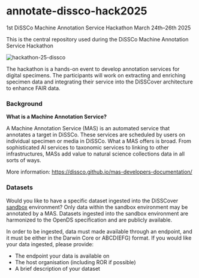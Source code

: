 # annotate-dissco-hack2025
1st DiSSCo Machine Annotation Service Hackathon 
March 24th–26th 2025 


This is the central repository used during the DiSSCo Machine Annotation Service Hackathon 


![hackathon-25-dissco](https://github.com/user-attachments/assets/30b4e96c-0873-4160-babf-8be7636d2d4f)


The hackathon is a hands-on event to develop annotation services for digital specimens. The participants will work on extracting and enriching specimen data and integrating their service into the DiSSCover architecture to enhance FAIR data.

### Background 

**What is a Machine Annotation Service?**

A Machine Annotation Service (MAS) is an automated service that annotates a target in DiSSCo. These services are scheduled by users on individual specimen or media in DiSSCo. What a MAS offers is broad. From sophisticated AI services to taxonomic services to linking to other infrastructures, MASs add value to natural science collections data in all sorts of ways.

More information: https://dissco.github.io/mas-developers-documentation/

### Datasets 

Would you like to have a specific dataset ingested into the DiSSCover [sandbox](https://sandbox.dissco.tech/) environment? Only data within the sandbox environment may be annotated by a MAS. Datasets ingested into the sandbox environment are harmonized to the OpenDS specification and are publicly available.

In order to be ingested, data must made available through an endpoint, and it must be either in the Darwin Core or ABCD(EFG) format. If you would like your data ingested, please provide:
- The endpoint your data is available on
- The host organisation (including ROR if possible)
- A brief description of your dataset
